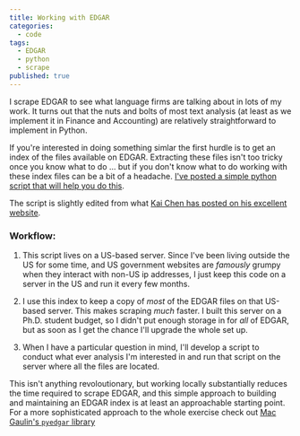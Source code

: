 ```yaml
---
title: Working with EDGAR
categories:
  - code
tags:
  - EDGAR
  - python
  - scrape
published: true
---
```

I scrape EDGAR to see what language firms are talking about in lots of my work. It turns out that the nuts and bolts of most text analysis (at least as we implement it in Finance and Accounting) are relatively straightforward to implement in Python. 

If you're interested in doing something simlar the first hurdle is to get an index of the files available on EDGAR. Extracting these files isn't too tricky once you know what to do ... but if you don't know what to do working with these index files can be a bit of a headache. [I've posted a simple python script that will help you do this](https://github.com/ArthurHowardMorris/buildEdgarIndex/blob/master/buildEdgarIndex.py). 

The script is slightly edited from what [Kai Chen has posted on his excellent website](http://kaichen.work/?p=59). 

### Workflow:  

1. This script lives on a US-based server. Since I've been living outside the US for some time, and US government websites are _famously_ grumpy when they interact with non-US ip addresses, I just keep this code on a server in the US and run it every few months.

2. I use this index to keep a copy of *most* of the EDGAR files on that US-based server. This makes scraping *much* faster. I built this server on a Ph.D. student budget, so I didn't put enough storage in for _all_ of EDGAR, but as soon as I get the chance I'll upgrade the whole set up.

3. When I have a particular question in mind, I'll develop a script to conduct what ever analysis I'm interested in and run that script on the server where all the files are located. 

This isn't anything revoloutionary, but working locally substantially reduces the time required to scrape EDGAR, and this simple approach to building and maintaining an EDGAR index is at least an approachable starting point. For a more sophisticated approach to the whole exercise check out [Mac Gaulin's ```pyedgar``` library](https://github.com/gaulinmp/pyedgar)